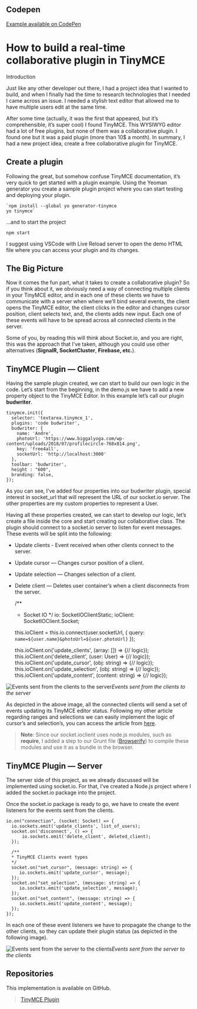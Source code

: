 ## Codepen

[Example available on CodePen](https://codepen.io/thealmarques/full/YzqOrWV)

# How to build a real-time collaborative plugin in TinyMCE

Introduction

Just like any other developer out there, I had a project idea that I wanted to build, and when I finally had the time to research technologies that I needed I came across an issue. I needed a stylish text editor that allowed me to have multiple users edit at the same time.

After some time (actually, it was the first that appeared, but it’s comprehensible, it’s super cool) I found TinyMCE. This WYSIWYG editor had a lot of free plugins, but none of them was a collaborative plugin. I found one but it was a paid plugin (more than 10$ a month). In summary, I had a new project idea, create a free collaborative plugin for TinyMCE.

## Create a plugin

Following the great, but somehow confuse TinyMCE documentation, it’s very quick to get started with a plugin example. Using the Yeoman generator you create a sample plugin project where you can start testing and deploying your plugin.

    `npm install --global yo generator-tinymce
    yo tinymce`

…and to start the project

    npm start

I suggest using VSCode with Live Reload server to open the demo HTML file where you can access your plugin and its changes.

## The Big Picture

Now it comes the fun part, what it takes to create a collaborative plugin? So if you think about it, we obviously need a way of connecting multiple clients in your TinyMCE editor, and in each one of these clients we have to communicate with a server when where we’ll bind several events, the client opens the TinyMCE editor, the client clicks in the editor and changes cursor position, client selects text, and, the clients adds new input. Each one of these events will have to be spread across all connected clients in the server.

Some of you, by reading this will think about Socket.io, and you are right, this was the approach that I’ve taken, although you could use other alternatives (**SignalR, SocketCluster**, **Firebase, etc.**).

## **TinyMCE Plugin — Client**

Having the sample plugin created, we can start to build our own logic in the code. Let’s start from the beginning, in the demo.js we have to add a new property object to the TinyMCE Editor. In this example let’s call our plugin **budwriter**.

    tinymce.init({
      selector: 'textarea.tinymce_1',
      plugins: 'code budwriter',
      budwriter: {
        name: 'Andre',
        photoUrl: 'https://www.biggalyoga.com/wp-      content/uploads/2018/07/profilecircle-768x814.png',
        key: 'free4all',
        socketUrl: 'http://localhost:3000'
      },
      toolbar: 'budwriter',
      height : "600",
      branding: false,
    });

As you can see, I’ve added four properties into our budwriter plugin, special interest in socket_url that will represent the URL of our socket.io server. The other properties are my custom properties to represent a User.

Having all these properties created, we can start to develop our logic, let’s create a file inside the core and start creating our collaborative class. The plugin should connect to a socket.io server to listen for event messages. These events will be split into the following:

* Update clients - Event received when other clients connect to the server.

* Update cursor — Changes cursor position of a client.

* Update selection — Changes selection of a client.

* Delete client — Deletes user container’s when a client disconnects from the server.

    /**
    * Socket IO
    */
    io: SocketIOClientStatic;
    ioClient: SocketIOClient.Socket;

    this.ioClient = this.io.connect(user.socketUrl, {
    query: `name=${user.name}&photoUrl=${user.photoUrl}`
    });

    this.ioClient.on('update_clients', (array: []) => {// logic});
    this.ioClient.on('delete_client', (user: User) => {// logic});
    this.ioClient.on('update_cursor', (obj: string) => {// logic});
    this.ioClient.on('update_selection', (obj: string) => {// logic});
    this.ioClient.on('update_content', (content: string) => {// logic});

![Events sent from the clients to the server](https://cdn-images-1.medium.com/max/2000/1*EOcgHALT1FIMiU_Zp4h0OA.png)*Events sent from the clients to the server*

As depicted in the above image, all the connected clients will send a set of events updating its TinyMCE editor status. Following my other article regarding ranges and selections we can easily implement the logic of cursor’s and selection’s, you can access the article from [here](https://medium.com/@almarques/cursors-and-selections-how-do-they-work-in-modern-browsers-5c132029b044).
> **Note**: Since our socket.ioclient uses node.js modules, such as **require**, I added a step to our Grunt file ([Browserify](http://browserify.org/)) to compile these modules and use it as a bundle in the browser.

## TinyMCE Plugin — Server

The server side of this project, as we already discussed will be implemented using socket.io. For that, I’ve created a Node.js project where I added the socket.io package into the project.

Once the socket.io package is ready to go, we have to create the event listeners for the events sent from the clients.

    io.on("connection", (socket: Socket) => {
      io.sockets.emit('update_clients', list_of_users);
      socket.on('disconnect', () => {
          io.sockets.emit('delete_client', deleted_client);
      });

      /**
      * TinyMCE Clients event types
      */
      socket.on("set_cursor", (message: string) => {
         io.sockets.emit('update_cursor', message);
      });
      socket.on("set_selection", (message: string) => {
         io.sockets.emit('update_selection', message);
      });
      socket.on("set_content", (message: string) => {
         io.sockets.emit('update_content', message);
      });
    });

In each one of these event listeners we have to propagate the change to the other clients, so they can update their plugin status (as depicted in the following image).

![Events sent from the server to the clients](https://cdn-images-1.medium.com/max/2000/1*-OUE-sXj7PG_0K2X_QSJ2g.png)*Events sent from the server to the clients*

## Repositories

This implementation is available on GitHub.
> [TinyMCE Plugin](https://github.com/thealmarques/tinymce-collaborative-editing-plugin)
